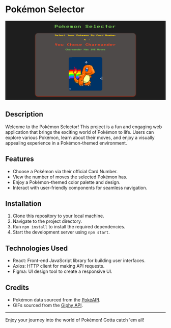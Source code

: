 # Pokémon Selector

![Home Page](preview.png)

## Description

Welcome to the Pokémon Selector! This project is a fun and engaging web application that brings the exciting world of Pokémon to life. Users can explore various Pokémon, learn about their moves, and enjoy a visually appealing experience in a Pokémon-themed environment.

## Features

- Choose a Pokémon via their official Card Number.
- View the number of moves the selected Pokémon has.
- Enjoy a Pokémon-themed color palette and design.
- Interact with user-friendly components for seamless navigation.

## Installation

1. Clone this repository to your local machine.
2. Navigate to the project directory.
3. Run `npm install` to install the required dependencies.
4. Start the development server using `npm start`.

## Technologies Used

- React: Front-end JavaScript library for building user interfaces.
- Axios: HTTP client for making API requests.
- Figma: UI design tool to create a responsive UI.

## Credits

- Pokémon data sourced from the [PokéAPI](https://pokeapi.co/).
- GIFs sourced from the [Giphy API](https://developers.giphy.com/).

---

Enjoy your journey into the world of Pokémon! Gotta catch 'em all!
